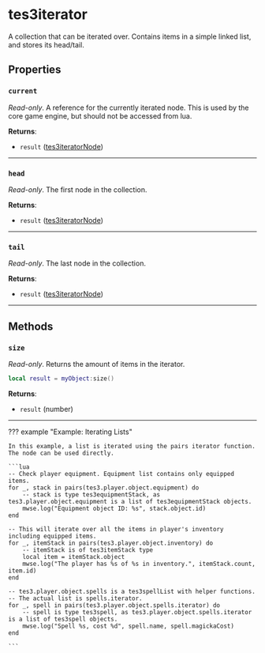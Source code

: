 <!---
	This file is autogenerated. Do not edit this file manually. Your changes will be ignored.
	More information: https://github.com/MWSE/MWSE/tree/master/docs
-->

# tes3iterator

A collection that can be iterated over. Contains items in a simple linked list, and stores its head/tail.

## Properties

### `current`
<div class="search_terms" style="display: none">current</div>

*Read-only*. A reference for the currently iterated node. This is used by the core game engine, but should not be accessed from lua.

**Returns**:

* `result` ([tes3iteratorNode](../../types/tes3iteratorNode))

***

### `head`
<div class="search_terms" style="display: none">head</div>

*Read-only*. The first node in the collection.

**Returns**:

* `result` ([tes3iteratorNode](../../types/tes3iteratorNode))

***

### `tail`
<div class="search_terms" style="display: none">tail</div>

*Read-only*. The last node in the collection.

**Returns**:

* `result` ([tes3iteratorNode](../../types/tes3iteratorNode))

***

## Methods

### `size`
<div class="search_terms" style="display: none">size</div>

*Read-only*. Returns the amount of items in the iterator.

```lua
local result = myObject:size()
```

**Returns**:

* `result` (number)

***

??? example "Example: Iterating Lists"

	In this example, a list is iterated using the pairs iterator function. The node can be used directly.

	```lua
	-- Check player equipment. Equipment list contains only equipped items.
	for _, stack in pairs(tes3.player.object.equipment) do
		-- stack is type tes3equipmentStack, as tes3.player.object.equipment is a list of tes3equipmentStack objects.
		mwse.log("Equipment object ID: %s", stack.object.id)
	end
	
	-- This will iterate over all the items in player's inventory including equipped items.
	for _, itemStack in pairs(tes3.player.object.inventory) do
		-- itemStack is of tes3itemStack type
		local item = itemStack.object
		mwse.log("The player has %s of %s in inventory.", itemStack.count, item.id)
	end
	
	-- tes3.player.object.spells is a tes3spellList with helper functions.
	-- The actual list is spells.iterator.
	for _, spell in pairs(tes3.player.object.spells.iterator) do
		-- spell is type tes3spell, as tes3.player.object.spells.iterator is a list of tes3spell objects.
		mwse.log("Spell %s, cost %d", spell.name, spell.magickaCost)
	end

	```

